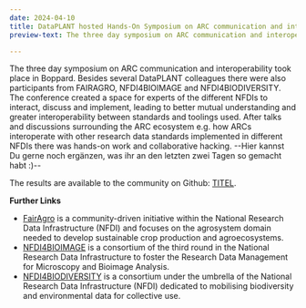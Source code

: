 ```yaml
---
date: 2024-04-10
title: DataPLANT hosted Hands-On Symposium on ARC communication and interoperability
preview-text: The three day symposium on ARC communication and interoperability took place in Boppard. Besides several DataPLANT colleagues there were also participants from FAIRAGRO, NFDI4BIOIMAGE and NFDI4BIODIVERSITY...

---
```

The three day symposium on ARC communication and interoperability took place in Boppard. Besides several DataPLANT colleagues there were also participants from FAIRAGRO, NFDI4BIOIMAGE and NFDI4BIODIVERSITY. The conference created a space for experts of the different NFDIs to interact, discuss and implement, leading to better mutual understanding and greater interoperability between standards and toolings used. After talks and discussions surrounding the ARC ecosystem e.g. how ARCs interoperate with other research data standards implemented in different NFDIs there was hands-on work and collaborative hacking. 
--Hier kannst Du gerne noch ergänzen, was ihr an den letzten zwei Tagen so gemacht habt :)--

The results are available to the community on Github:
[TITEL](LINK).

**Further Links**
- [FairAgro](https://fairagro.net/en/) is a community-driven initiative within the National Research Data Infrastructure (NFDI) and focuses on the agrosystem domain needed to develop sustainable crop production and agroecosystems.
- [NFDI4BIOIMAGE](https://nfdi4bioimage.de/en/start/) is a consortium of the third round in the National Research Data Infrastructure to foster the Research Data Management for Microscopy and Bioimage Analysis. 
- [NFDI4BIODIVERSITY](https://nfdi4biodiversity.org/en/) is a consortium under the umbrella of the National Research Data Infrastructure (NFDI) dedicated to mobilising biodiversity and environmental data for collective use.

